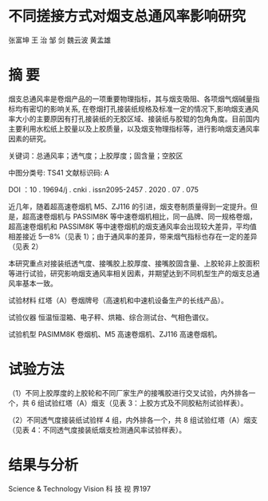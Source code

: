 # 不同搓接方式对烟支总通风率影响研究

张富坤    王  治  邹   剑  魏云波   黄孟雄

# 摘  要

烟支总通风率是卷烟产品的一项重要物理指标，其与烟支吸阻、各项烟气烟碱量指标均有密切的影响关系, 在卷烟打孔接装纸规格及标准一定的情况下,影响烟支通风率大小的主要原因有打孔接装纸的无胶区域、接装纸与胶辊的包角角度。目前国内主要利用水松纸上胶量以及上胶质量，以及烟支物理指标等，进行影响烟支通风率因素的研究。

关键词：总通风率；透气度；上胶厚度；固含量；空胶区

中图分类号: TS41         文献标识码: A

DOI ：10 . 19694/j . cnki . issn2095-2457 . 2020 . 07 . 075

近几年，随着超高速卷烟机 M5、ZJ116 的引进，烟支卷制质量得到一定提升。但是，超高速卷烟机与 PASSIM8K 等中速卷烟机相比，同一品牌、同一规格卷烟，超高速卷烟机和 PASSIM8K 等中速卷烟机的烟支通风率会出现较大差异，平均值相差接近 5—8%（见表 1）；由于通风率的差异，带来烟气指标也存在一定的差异（见表 2）

本研究重点对接装纸透气度、接嘴胶上胶厚度、接嘴胶固含量、上胶轮非上胶面积等进行试验，研究影响烟支通风率相关因素，并期望达到不同机型生产的烟支总通风率基本一致。

试验材料
红塔（A）卷烟牌号（高速机和中速机设备生产的长线产品）。

试验仪器
恒温恒湿箱、电子秤、烘箱、综合测试台、气相色谱仪。

试验机型
PASIMM8K 卷烟机、M5 高速卷烟机、ZJ116 高速卷烟机。

# 试验方法

（1）不同上胶厚度的上胶轮和不同厂家生产的接嘴胶进行交叉试验，内外排各一个，共 6 组试验红塔（A）烟支（见表 3：上胶方式及不同胶粘剂试验样表）。

（2）不同透气度接装纸试验样 4 组，内外排各一个，共 8 组试验红塔（A）烟支（见表 4：不同透气度接装纸烟支检测通风率试验样表）。

# 结果与分析

Science & Technology Vision 科 技 视 界197